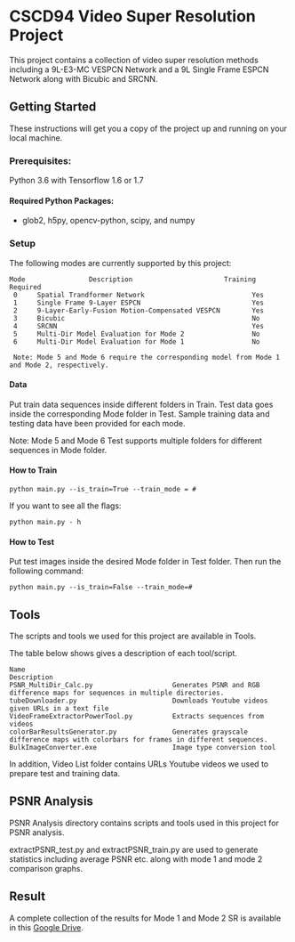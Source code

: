 # CSCD94 Video Super Resolution Project

This project contains a collection of video super resolution methods including a 9L-E3-MC VESPCN Network
and a 9L Single Frame ESPCN Network along with Bicubic and SRCNN.

## Getting Started

These instructions will get you a copy of the project up and running on your local machine.

### Prerequisites:

Python 3.6 with Tensorflow 1.6 or 1.7

#### Required Python Packages:

- glob2, h5py, opencv-python, scipy, and numpy

### Setup

The following modes are currently supported by this project:

```
Mode                Description                       Training Required
 0     Spatial Trandformer Network                           Yes      
 1     Single Frame 9-Layer ESPCN                            Yes 
 2     9-Layer-Early-Fusion Motion-Compensated VESPCN        Yes
 3     Bicubic                                               No
 4     SRCNN                                                 Yes                     
 5     Multi-Dir Model Evaluation for Mode 2                 No
 6     Multi-Dir Model Evaluation for Mode 1                 No
 
 Note: Mode 5 and Mode 6 require the corresponding model from Mode 1 and Mode 2, respectively.
```

#### Data

Put train data sequences inside different folders in Train. Test data goes inside the corresponding Mode folder in Test. 
Sample training data and testing data have been provided for each mode. 

Note: Mode 5 and Mode 6 Test supports multiple folders for different sequences in Mode folder.

#### How to Train

```
python main.py --is_train=True --train_mode = #
```

If you want to see all the flags:
```
python main.py - h
```

#### How to Test

Put test images inside the desired Mode folder in Test folder.
Then run the following command:
```
python main.py --is_train=False --train_mode=#
```

## Tools

The scripts and tools we used for this project are available in Tools.

The table below shows gives a description of each tool/script.

```
Name                                                             Description
PSNR_MultiDir_Calc.py                    Generates PSNR and RGB difference maps for sequences in multiple directories.                       
tubeDownloader.py                        Downloads Youtube videos given URLs in a text file
VideoFrameExtractorPowerTool.py          Extracts sequences from videos
colorBarResultsGenerator.py              Generates grayscale difference maps with colorbars for frames in different sequences.
BulkImageConverter.exe                   Image type conversion tool
```

In addition, Video List folder contains URLs Youtube videos we used to prepare test and training data. 

## PSNR Analysis

PSNR Analysis directory contains scripts and tools used in this project for PSNR analysis.

extractPSNR_test.py and extractPSNR_train.py are used to generate statistics including average PSNR etc. along with mode 1 and mode 2 comparison graphs. 

## Result

A complete collection of the results for Mode 1 and Mode 2 SR is available in this [Google Drive](https://drive.google.com/drive/folders/1sL2Gdc12WQ-lv6pTagdKXpLFlszSkA-Z?usp=sharing). 
















